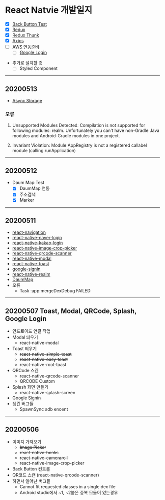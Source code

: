 # React Natvie 개발일지


- [x] [Back Button Test](https://reactnative.dev/docs/backhandler)
- [x] [Redux](https://redux.js.org/)
- [x] [Redux Thunk](https://github.com/reduxjs/redux-thunk)
- [x] [Axios](https://github.com/axios/axios)
- [ ] [AWS 연동준비](https://aws.amazon.com/ko/cognito/)
    - [ ] [Google Login](https://docs.amplify.aws/lib/auth/social/q/platform/js)
- 추가로 설치할 것
    - [ ] Styled Component

---

## 20200513
- [Async Storage](https://github.com/react-native-community/async-storage)

### 오류

1. Unsupported Modules Detected: Compilation is not supported for following modules: realm. Unfortunately you can't have non-Gradle Java modules and Android-Gradle modules in one project.

2. Invariant Violation: Module AppRegistry is not a registered callabel module (calling runApplication)

--- 

## 20200512
- Daum Map Test
    - [x] DaumMap 연동
    - [x] 주소검색
    - [x] Marker

---

## 20200511

- [react-navigation](https://reactnavigation.org/docs/getting-started)
- [react-native-naver-login](https://github.com/react-native-seoul/react-native-naver-login)
- [react-native-kakao-login](https://github.com/react-native-seoul/react-native-kakao-login)
- [react-native-image-crop-picker](https://github.com/ivpusic/react-native-image-crop-picker)
- [react-native-qrcode-scanner](https://github.com/moaazsidat/react-native-qrcode-scanner)
- [react-native-modal](https://github.com/react-native-community/react-native-modal)
- [react-native-toast](https://github.com/magicismight/react-native-root-toast)
- [google-signin](https://github.com/react-native-community/google-signin)
- [react-native-realm](https://realm.io/docs/javascript/latest/)
- [DaumMap](https://github.com/asata/react-native-daummap)
- 오류
    - Task :app:mergeDexDebug FAILED

---

## 20200507 Toast, Modal, QRCode, Splash, Google Login
- 안드로이드 연결 작업
- Modal 띄우기
    - react-native-modal
- Toast 띄우기
    - ~~react-native-simple-toast~~
    - ~~react-native-easy-toast~~
    - react-native-root-toast
- QRCode 스캔
    - react-native-qrcode-scanner
    - QRCODE Custom
- Splash 화면 만들기
    -  react-native-splash-screen
- Google Signin
- 생긴 버그들
    - SpawnSync adb enoent

---

## 20200506

- 이미지 가져오기
    - ~~Image Picker~~
    - ~~react-native-hooks~~
    - ~~react-native-cameraroll~~
    - react-native-image-crop-picker
- Back Button 컨트롤
- QR코드 스캔 (react-native-qrcode-scanner)
- 하면서 일어난 버그들
    - Cannot fit requested classes in a single dex file
    - Android studio에서 ~1, ~2붙은 중복 모듈이 있는경우